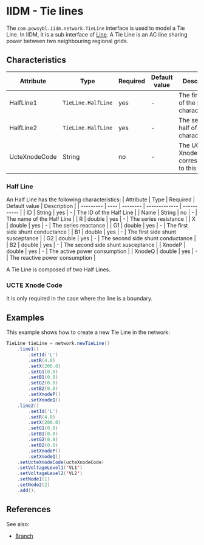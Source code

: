 # IIDM - Tie lines

The `com.powsybl.iidm.network.TieLine` interface is used to model a Tie Line. In IIDM, it is a sub interface of [Line](line.md).
A Tie Line is an AC line sharing power between two neighbouring regional grids.

## Characteristics
| Attribute | Type | Required | Default value | Description |
| --------- | ---- | -------- | ------------- | ----------- |
| HalfLine1 | `TieLine.HalfLine` | yes | - | The first half of the line characteristics |
| HalfLine2 | `TieLine.HalfLine` | yes | - | The second half of the line characteristics |
| UcteXnodeCode | String | no | - | The UCTE Xnode code corresponding to this line |

### Half Line
An Half Line has the following characteristics:
| Attribute | Type | Required | Default value | Description |
| --------- | ---- | -------- | ------------- | ----------- |
| ID | String | yes | - | The ID of the Half Line |
| Name | String | no | - | The name of the Half Line |
| R | double | yes | - | The series resistance |
| X | double | yes | - | The series reactance |
| G1 | double | yes | - | The first side shunt conductance |
| B1 | double | yes | - | The first side shunt susceptance |
| G2 | double | yes | - | The second side shunt conductance |
| B2 | double | yes | - | The second side shunt susceptance |
| XnodeP | double | yes | - | The active power consumption |
| XnodeQ | double | yes | - | The reactive power consumption |

A Tie Line is composed of two Half Lines.

### UCTE Xnode Code
It is only required in the case where the line is a boundary.

## Examples
This example shows how to create a new Tie Line in the network:
```java
TieLine tieLine = network.newTieLine()
    .line1()
        .setId('L')
        .setR(4.0)
        .setX(200.0)
        .setG1(0.0)
        .setB1(0.0)
        .setG2(0.0)
        .setB2(0.0)
        .setXnodeP()
        .setXnodeQ()
    .line2()
        .setId('L')
        .setR(4.0)
        .setX(200.0)
        .setG1(0.0)
        .setB1(0.0)
        .setG2(0.0)
        .setB2(0.0)
        .setXnodeP()
        .setXnodeQ()
    .setUcteXnodeCode(ucteXnodeCode)
    .setVoltageLevel1('VL1')
    .setVoltageLevel2('VL2')
    .setNode1(1)
    .setNode2(2)
    .add();
```

## References
See also:
- [Branch](branch.md)
